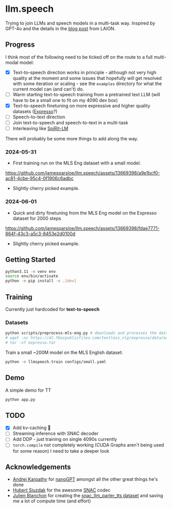 # llm.speech

Trying to join LLMs and speech models in a multi-task way. Inspired by GPT-4o and the details in the [blog post](https://laion.ai/notes/open-gpt-4-o/) from LAION.

## Progress

I think most of the following need to be ticked off on the route to a full multi-modal model:

- [x] Text-to-speech direction works in principle - although not very high quality at the moment and some issues that hopefully will get resolved with some iteration or scaling - see the `examples` directory for what the current model can (and can't) do.
- [ ] Warm starting text-to-speech training from a pretrained text LLM (will have to be a small one to fit on my 4090 dev box)
- [x] Text-to-speech finetuning on more expressive and higher quality datasets ([Expresso](https://github.com/facebookresearch/textlesslib/tree/main/examples/expresso/dataset)?)
- [ ] Speech-to-text direction
- [ ] Join text-to-speech and speech-to-text in a multi-task
- [ ] Interleaving like [SpiRit-LM](https://arxiv.org/abs/2402.05755)

There will probably be some more things to add along the way.

### 2024-05-31

- First training run on the MLS Eng dataset with a small model. 

https://github.com/jamesparsloe/llm.speech/assets/13669398/a9e1bcf0-ac81-4cbe-95c4-0f1906c6adbc

* Slightly cherry picked example.

### 2024-06-01

- Quick and dirty finetuning from the MLS Eng model on the Expresso dataset for 2000 steps

https://github.com/jamesparsloe/llm.speech/assets/13669398/fdae7771-864f-43c3-a5c3-8453e2d0100d

* Slightly cherry picked example.

## Getting Started

```sh
python3.11 -m venv env
source env/bin/activate
python -m pip install -e .[dev]
```

## Training

Currently just hardcoded for **text-to-speech**

### Datasets

```sh
python scripts/preprocess-mls-eng.py # downloads and processes the dataset MLS English dataset from HuggingFace
# wget -nc https://dl.fbaipublicfiles.com/textless_nlp/expresso/data/expresso.tar
# tar -xf expresso.tar
```

Train a small ~200M model on the MLS English dataset:

```sh
python -m llmspeech.train configs/small.yaml
```

## Demo

A simple demo for TT

```sh
python app.py
```

## TODO

- [x] Add kv-caching 😬
- [ ] Streaming inference with SNAC decoder
- [ ] Add DDP - just training on single 4090s currently
- [ ] `torch.compile` not completely working (CUDA Graphs aren't being used for some reason) I need to take a deeper look

## Acknowledgements

- [Andrej Karpathy](https://github.com/karpathy) for [nanoGPT](https://github.com/karpathy/nanoGPT) amongst all the other great things he's done
- [Hubert Siuzdak](https://github.com/hubertsiuzdak) for the awesome [SNAC](https://github.com/hubertsiuzdak/snac) codec
- [Julien Blanchon](https://github.com/julien-blanchon?tab=repositories) for creating the [snac_llm_parler_tts dataset](https://huggingface.co/datasets/blanchon/snac_llm_parler_tts) and saving me a lot of compute time (and effort)
